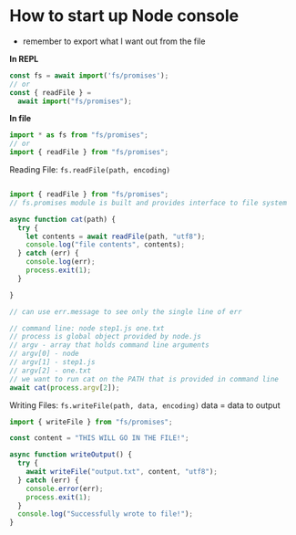 # How to start up Node console 
- remember to export what I want out from the file 

**In REPL**
```javascript
const fs = await import('fs/promises');
// or
const { readFile } =
  await import("fs/promises");
```

**In file**
```javascript
import * as fs from "fs/promises";
// or
import { readFile } from "fs/promises";
```

Reading File: `fs.readFile(path, encoding)`

```javascript

import { readFile } from "fs/promises";
// fs.promises module is built and provides interface to file system

async function cat(path) {
  try {
    let contents = await readFile(path, "utf8");
    console.log("file contents", contents);
  } catch (err) {
    console.log(err);
    process.exit(1);
  }

}

// can use err.message to see only the single line of err

// command line: node step1.js one.txt
// process is global object provided by node.js
// argv - array that holds command line arguments
// argv[0] - node
// argv[1] - step1.js
// argv[2] - one.txt
// we want to run cat on the PATH that is provided in command line
await cat(process.argv[2]);
```

Writing Files: `fs.writeFile(path, data, encoding)`
data = data to output

```javascript
import { writeFile } from "fs/promises";

const content = "THIS WILL GO IN THE FILE!";

async function writeOutput() {
  try {
    await writeFile("output.txt", content, "utf8");
  } catch (err) {
    console.error(err);
    process.exit(1);
  }
  console.log("Successfully wrote to file!");
}
```
